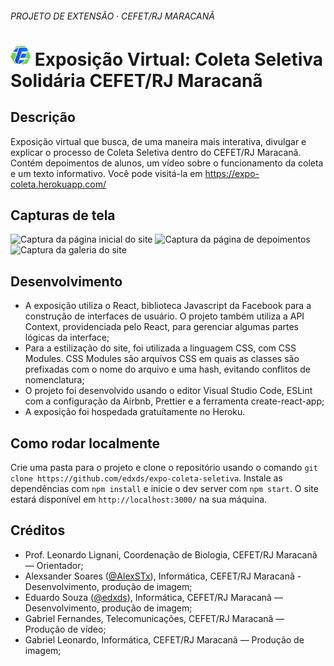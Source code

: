 ###### PROJETO DE EXTENSÃO · CEFET/RJ MARACANÃ

# <img src="https://raw.githubusercontent.com/edxds/expo-coleta-seletiva/master/public/favicon.png" width="32" height="32" /> Exposição Virtual: Coleta Seletiva Solidária CEFET/RJ Maracanã

## Descrição

Exposição virtual que busca, de uma maneira mais interativa, divulgar e explicar o processo de Coleta Seletiva dentro do CEFET/RJ Maracanã. Contém depoimentos de alunos, um vídeo sobre o funcionamento da coleta e um texto informativo. Você pode visitá-la em https://expo-coleta.herokuapp.com/

## Capturas de tela

![Captura da página inicial do site](https://i.imgur.com/CR2OBlD.png)
![Captura da página de depoimentos](https://i.imgur.com/xmVzKxR.png)
![Captura da galeria do site](https://i.imgur.com/hwnistm.png)

## Desenvolvimento

- A exposição utiliza o React, biblioteca Javascript da Facebook para a construção de interfaces de usuário. O projeto também utiliza a API Context, providenciada pelo React, para gerenciar algumas partes lógicas da interface;
- Para a estilização do site, foi utilizada a linguagem CSS, com CSS Modules. CSS Modules são arquivos CSS em quais as classes são prefixadas com o nome do arquivo e uma hash, evitando conflitos de nomenclatura;
- O projeto foi desenvolvido usando o editor Visual Studio Code, ESLint com a configuração da Airbnb, Prettier e a ferramenta create-react-app;
- A exposição foi hospedada gratuítamente no Heroku.

## Como rodar localmente

Crie uma pasta para o projeto e clone o repositório usando o comando `git clone https://github.com/edxds/expo-coleta-seletiva`. Instale as dependências com `npm install` e inicie o dev server com `npm start`. O site estará disponível em `http://localhost:3000/` na sua máquina.

## Créditos

- Prof. Leonardo Lignani, Coordenação de Biologia, CEFET/RJ Maracanã — Orientador;
- Alexsander Soares ([@AlexSTx](https://github.com/AlexSTx)), Informática, CEFET/RJ Maracanã - Desenvolvimento, produção de imagem;
- Eduardo Souza ([@edxds](https://github.com/edxds)), Informática, CEFET/RJ Maracanã — Desenvolvimento, produção de imagem;
- Gabriel Fernandes, Telecomunicações, CEFET/RJ Maracanã — Produção de vídeo;
- Gabriel Leonardo, Informática, CEFET/RJ Maracanã — Produção de imagem;
